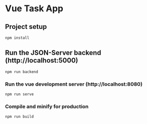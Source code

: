 # Vue Task App

## Project setup
```
npm install
```

## Run the JSON-Server backend (http://localhost:5000)
```
npm run backend
```

### Run the vue development server (http://localhost:8080)
```
npm run serve
```

### Compile and minify for production
```
npm run build
```

<!-- ### Customize configuration -->
<!-- See [Configuration Reference](https://cli.vuejs.org/config/). -->
